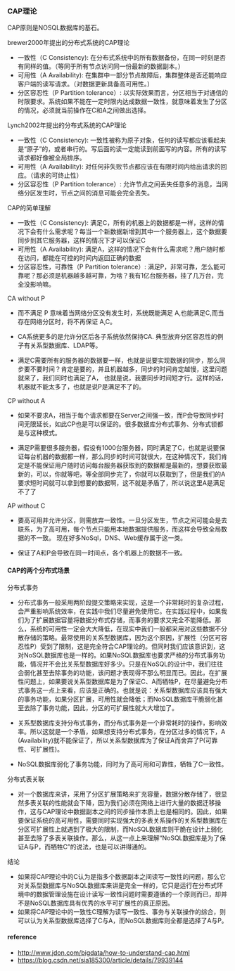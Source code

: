 
### CAP理论

CAP原则是NOSQL数据库的基石。

brewer2000年提出的分布式系统的CAP理论
* 一致性（C Consistency): 在分布式系统中的所有数据备份，在同一时刻是否有同样的值。（等同于所有节点访问同一份最新的数据副本。）
* 可用性（A Availability): 在集群中一部分节点故障后，集群整体是否还能响应客户端的读写请求。（对数据更新具备高可用性。）
* 分区容忍性（P Partition tolerance）: 以实际效果而言，分区相当于对通信的时限要求。系统如果不能在一定时限内达成数据一致性，就意味着发生了分区的情况，必须就当前操作在C和A之间做出选择。

Lynch2002年提出的分布式系统的CAP理论
* 一致性（C Consistency): 一致性被称为原子对象，任何的读写都应该看起来是“原子”的，或者串行的。写后面的读一定能读到前面写的内容。所有的读写请求都好像被全局排序。
* 可用性（A Availability): 对任何非失败节点都应该在有限时间内给出请求的回应。（请求的可终止性）
* 分区容忍性（P Partition tolerance）: 允许节点之间丢失任意多的消息，当网络分区发生时，节点之间的消息可能会完全丢失。

CAP的简单理解
* 一致性（C Consistency): 满足C，所有的机器上的数据都是一样，这样的情况下会有什么需求呢？每当一个新数据新增到其中一个服务器上，这个数据要同步到其它服务器，这样的情况下才可以保证C
* 可用性（A Availability): 满足A，这样的情况下会有什么需求呢？用户随时都在访问，都能在可控的时间内返回正确的数据
* 分区容忍性，可靠性（P Partition tolerance）: 满足P，非常可靠，怎么能可靠呢？那必须是机器越多越可靠，为啥？我有1亿台服务器，挂了几万台，完全没影响嘛。

CA without P

* 而不满足 P 意味着当网络分区没有发生时，系统既能满足 A,也能满足C,而当存在网络分区时，将不再保证 A,C。

* CA系统更多的是允许分区后各子系统依然保持CA. 典型放弃分区容忍性的例子有关系型数据库、LDAP等。

* 满足C需要所有的服务器的数据要一样，也就是说要实现数据的同步，那么同步要不要时间？肯定是要的，并且机器越多，同步的时间肯定越慢，这里问题就来了，我们同时也满足了A，
也就是说，我要同步时间短才行。这样的话，机器就不能太多了，也就是说P是满足不了的。

CP without A

* 如果不要求A，相当于每个请求都要在Server之间强一致，而P会导致同步时间无限延长，如此CP也是可以保证的。很多数据库分布式事务、分布式锁都是与这种模式。

* 满足P需要很多服务器，假设有1000台服务器，同时满足了C，也就是说要保证每台机器的数据都一样，那么同步的时间可就很大，在这种情况下，我们肯定是不能保证用户随时访问每台服务器获取到的数据都是最新的，想要获取最新的，可以，你就等吧，等全部同步完了，你就可以获取到了，但是我们的A要求短时间就可以拿到想要的数据啊，这不就是矛盾了，所以说这里A是满足不了了

AP without C

* 要高可用并允许分区，则需放弃一致性。一旦分区发生，节点之间可能会是去联系，为了高可用，每个节点只能用本地数据提供服务，而这样会导致全局数据的不一致。
现在好多NoSql，DNS、Web缓存属于这一类。

* 保证了A和P会导致在同一时间点，各个机器上的数据不一致。

#### CAP的两个分布式场景

分布式事务
* 分布式事务一般采用两阶段提交策略来实现，这是一个非常耗时的复杂过程，会严重影响系统效率，在实践中我们尽量避免使用它。在实践过程中，如果我们为了扩展数据容量将数据分布式存储，而事务的要求又完全不能降低。那么，系统的可用性一定会大大降低，在现实中我们一般都采用对这些数据不分散存储的策略。最常使用的关系型数据库，因为这个原因，扩展性（分区可容忍性P）受到了限制，这是完全符合CAP理论的。但同时我们应该意识到，这对NoSQL数据库也是一样的。如果NoSQL数据库也要求严格的分布式事务功能，情况并不会比关系型数据库好多少。只是在NoSQL的设计中，我们往往会弱化甚至去除事务的功能，该问题才表现得不那么明显而已。因此，在扩展性问题上，如果要说关系型数据库是为了保证C、A而牺牲P，在尽量避免分布式事务这一点上来看，应该是正确的。也就是说：关系型数据库应该具有强大的事务功能，如果分区扩展，可用性就会降低；而NoSQL数据库干脆弱化甚至去除了事务功能，因此，分区的可扩展性就大大增加了。

* 关系型数据库支持分布式事务，而分布式事务是一个非常耗时的操作，影响效率。所以这就是一个矛盾，如果想支持分布式事务，在分区过多的情况下，A (Availability)就不能保证了，所以关系型数据库为了保证A而舍弃了P(可靠性、可扩展性)。
* NoSQL数据库弱化了事务功能，同时为了高可用和可靠性，牺牲了C一致性。

分布式表关联
* 对一个数据库来讲，采用了分区扩展策略来扩充容量，数据分散存储了，很显然多表关联的性能就会下降，因为我们必须在网络上进行大量的数据迁移操作，这与CAP理论中数据副本之间的同步操作本质上也是相同的。因此，如果要保证系统的高可用性，需要同时实现强大的多表关系操作的关系型数据库在分区可扩展性上就遇到了极大的限制，而NoSQL数据库则干脆在设计上弱化甚至去除了多表关联操作。那么，从这一点上来理解“NoSQL数据库是为了保证A与P，而牺牲C”的说法，也是可以讲得通的。

结论

* 如果将CAP理论中的C认为是指多个数据副本之间读写一致性的问题，那么它对关系型数据库与NoSQL数据库来讲是完全一样的，它只是运行在分布式环境中的数据管理设施在设计读写一致性问题时需要遵循的一个原则而已，却并不是NoSQL数据库具有优秀的水平可扩展性的真正原因。
* 如果将CAP理论中的一致性C理解为读写一致性、事务与关联操作的综合，则可以认为关系型数据库选择了C与A，而NoSQL数据库则全都是选择了A与P。


#### reference
* http://www.jdon.com/bigdata/how-to-understand-cap.html
* https://blog.csdn.net/sia185300/article/details/79939144
